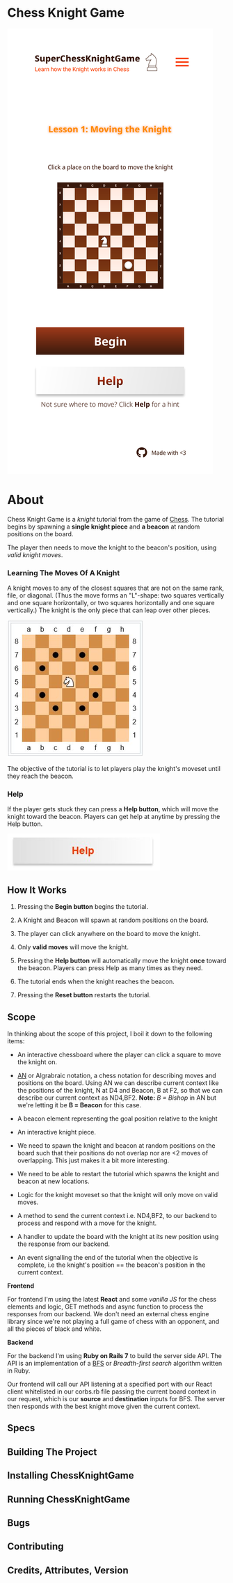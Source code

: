 # Chess Knight Game

![Chess Knight Game](docs\SuperChessKnightGame.svg)

# About
Chess Knight Game is a *knight* tutorial from the game of [Chess](https://en.wikipedia.org/wiki/Chess). The tutorial begins by spawning a **single knight piece** and **a beacon** at random positions on the board.

The player then needs to move the knight to the beacon's position, using *valid knight moves*.

### Learning The Moves Of A Knight
A knight moves to any of the closest squares that are not on the same rank, file, or diagonal. (Thus the move forms an "L"-shape: two squares vertically and one square horizontally, or two squares horizontally and one square vertically.) The knight is the only piece that can leap over other pieces.

![moves of a knight](docs\moves-of-a-knightJPG.JPG)

The objective of the tutorial is to let players play the knight's moveset until they reach the beacon.

### Help

If the player gets stuck they can press a **Help button**, which will move the knight toward the beacon. Players can get help at anytime by pressing the Help button.

![Help Button](docs\help-button.JPG) 

## How It Works

1. Pressing the **Begin button** begins the tutorial.

2. A Knight and Beacon will spawn at
random positions on the board.

3. The player can click anywhere on the board to move the knight.

4. Only **valid moves** will move the knight.

5. Pressing the **Help button** will automatically move the knight **once** toward the beacon. Players can press Help as many times as they need.

6. The tutorial ends when the knight reaches the beacon.

7. Pressing the **Reset button** restarts the tutorial.


## Scope
In thinking about the scope of this project, I boil it down to the following items:

* An interactive chessboard where the player can click a square to move the knight on.

* [AN](https://en.wikipedia.org/wiki/Algebraic_notation_(chess)) or Algrabraic notation, a chess notation for describing moves and positions on the board. Using AN we can describe current context like the positions of the knight, N at D4 and Beacon, B at F2, so that we can describe our current context as ND4,BF2. **Note:** *B = Bishop* in AN but we're letting it be **B = Beacon** for this case.

* A beacon element representing the goal position relative to the knight

* An interactive knight piece.

* We need to spawn the knight and beacon at random positions on the board such that their positions do not overlap nor are <2 moves of overlapping. This just makes it a bit more interesting. 

* We need to be able to restart the tutorial which spawns the knight and beacon at new locations.

* Logic for the knight moveset so that the knight will only move on valid moves.

* A method to send the current context i.e. ND4,BF2, to our backend to process and respond with a move for the knight.

* A handler to update the board with the knight at its new position using the response from our backend.

* An event signalling the end of the tutorial when the objective is complete, i.e the knight's position == the beacon's position in the current context.

**Frontend**

For frontend I'm using the latest **React** and some *vanilla JS* for the chess elements and logic, GET methods and async function to process the responses from our backend. We don't need an external chess engine library since we're not playing a full game of chess with an opponent, and all the pieces of black and white.

**Backend**

For the backend I'm using **Ruby on Rails 7** to build the server side API. The API is an implementation of a [BFS]() or *Breadth-first search* algorithm written in Ruby.

Our frontend will call our API listening at a specified port with our React client whitelisted in our corbs.rb file passing the current board context in our request, which is our **source** and **destination** inputs for BFS. The server then responds with the best knight move given the current context.

## Specs


## Building The Project

## Installing ChessKnightGame


## Running ChessKnightGame


## Bugs


## Contributing


## Credits, Attributes, Version


